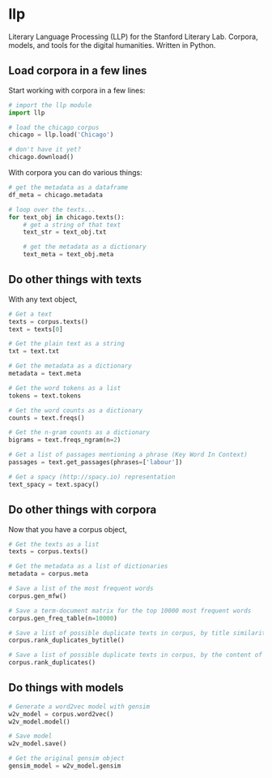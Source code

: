 # llp

Literary Language Processing (LLP) for the Stanford Literary Lab. Corpora, models, and tools for the digital humanities. Written in Python.

## Load corpora in a few lines

Start working with corpora in a few lines:

```python
# import the llp module
import llp

# load the chicago corpus
chicago = llp.load('Chicago')

# don't have it yet?
chicago.download()
```

With corpora you can do various things:

```python
# get the metadata as a dataframe
df_meta = chicago.metadata

# loop over the texts...
for text_obj in chicago.texts():
    # get a string of that text
    text_str = text_obj.txt

    # get the metadata as a dictionary
    text_meta = text_obj.meta

```



## Do other things with texts

With any text object,

```python
# Get a text
texts = corpus.texts()
text = texts[0]

# Get the plain text as a string
txt = text.txt

# Get the metadata as a dictionary
metadata = text.meta

# Get the word tokens as a list
tokens = text.tokens

# Get the word counts as a dictionary
counts = text.freqs()

# Get the n-gram counts as a dictionary
bigrams = text.freqs_ngram(n=2)

# Get a list of passages mentioning a phrase (Key Word In Context)
passages = text.get_passages(phrases=['labour'])

# Get a spacy (http://spacy.io) representation
text_spacy = text.spacy()
```




## Do other things with corpora

Now that you have a corpus object,

```python
# Get the texts as a list
texts = corpus.texts()

# Get the metadata as a list of dictionaries
metadata = corpus.meta

# Save a list of the most frequent words
corpus.gen_mfw()

# Save a term-document matrix for the top 10000 most frequent words
corpus.gen_freq_table(n=10000)

# Save a list of possible duplicate texts in corpus, by title similarity
corpus.rank_duplicates_bytitle()

# Save a list of possible duplicate texts in corpus, by the content of the text (MinHash)
corpus.rank_duplicates()
```





## Do things with models

```python
# Generate a word2vec model with gensim
w2v_model = corpus.word2vec()
w2v_model.model()

# Save model
w2v_model.save()

# Get the original gensim object
gensim_model = w2v_model.gensim
```

